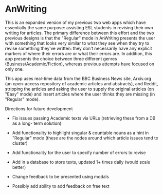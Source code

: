 # AnWriting

This is an expanded version of my previous two web apps which have essentially the same purpose: assisting ESL students in revising their own writing for articles.
The primary difference between this effort and the two previous designs is that the "Regular" mode in AnWriting presents the user
with something that looks very similar to what they see when they try to revise something they've written: they don't necessarily have
any explicit markers of where their errors are or what their errors are. In addition, this app presents the choice between three different
genres (Business/Academic/Fiction), whereas previous attempts have focused on only one.

This app uses real-time data from the BBC Business News site, Arxiv.org (an open-access repository of academic articles and abstracts), and Reddit,
stripping the articles and asking the user to supply the original articles (on "Easy" mode) and insert articles where the user thinks
they are missing (in "Regular" mode).

Directions for future development

- Fix issues passing Academic texts via URLs (retrieving these from a DB as a long- term solution)

- Add functionality to highlight singular & countable nouns as a hint in "Regular" mode (these are the nodes around which article issues
tend to cluster)

- Add functionality for the user to specify number of errors to revise

- Add in a database to store texts, updated 1+ times daily (would scale better)

- Change feedback to be presented using modals

- Possibly add ability to add feedback on free text
